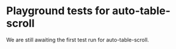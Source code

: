 # Playground tests for auto-table-scroll
We are still awaiting the first test run for auto-table-scroll.
